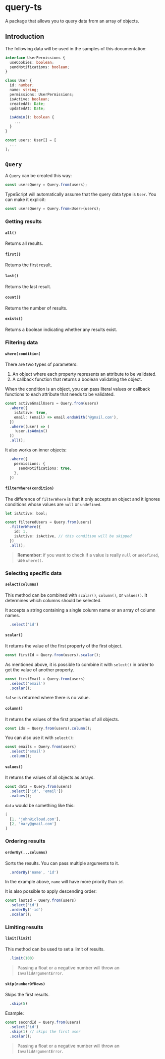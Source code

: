 # query-ts

A package that allows you to query data from an array of objects.

## Introduction

The following data will be used in the samples of this documentation:

```ts
interface UserPermissions {
  useCookies: boolean;
  sendNotifications: boolean;
}

class User {
  id: number;
  name: string;
  permissions: UserPermissions;
  isActive: boolean;
  createdAt: Date;
  updatedAt: Date;

  isAdmin(): boolean {
    ...
  }
}

const users: User[] = [
  ...
];
```

## `Query`

A `Query` can be created this way:

```ts
const usersQuery = Query.from(users);
```

TypeScript will automatically assume that the query data type is `User`. You can make it explicit:

```ts
const usersQuery = Query.from<User>(users);
```

### Getting results

#### `all()`

Returns all results.

#### `first()`

Returns the first result.

#### `last()`

Returns the last result.

#### `count()`

Returns the number of results.

#### `exists()`

Returns a boolean indicating whether any results exist.

### Filtering data

#### `where(condition)`

There are two types of parameters:

1. An object where each property represents an attribute to be validated.
2. A callback function that returns a boolean validating the object.

When the condition is an object, you can pass literal values or callback functions to each attribute that needs to be validated.

```ts
const activeGmailUsers = Query.from(users)
  .where({
    isActive: true,
    email: (email) => email.endsWith('@gmail.com'),
  })
  .where((user) => (
    !user.isAdmin()
  ))
  .all();
```

It also works on inner objects:

```ts
  .where({
    permissions: {
      sendNotifications: true,
    },
  })
```

#### `filterWhere(condition)`

The difference of `filterWhere` is that it only accepts an object and it ignores conditions whose values are `null` or `undefined`.

```ts
let isActive: bool;

const filteredUsers = Query.from(users)
  .filterWhere({
    id: 1,
    isActive: isActive, // this condition will be skipped
  })
  .all();
```

>**Remember**: if you want to check if a value is really `null` or `undefined`, use `where()`.

### Selecting specific data

#### `select(columns)`

This method can be combined with `scalar()`, `column()`, or `values()`. It determines which columns should be selected.

It accepts a string containing a single column name or an array of column names.

```ts
  .select('id')
```

#### `scalar()`

It returns the value of the first property of the first object.

```ts
const firstId = Query.from(users).scalar();
```

As mentioned above, it is possible to combine it with `select()` in order to get the value of another property.

```ts
const firstEmail = Query.from(users)
  .select('email')
  .scalar();
```

`false` is returned where there is no value.

#### `column()`

It returns the values of the first properties of all objects.

```ts
const ids = Query.from(users).column();
```

You can also use it with `select()`:

```ts
const emails = Query.from(users)
  .select('email')
  .column();
```

#### `values()`

It returns the values of all objects as arrays.

```ts
const data = Query.from(users)
  .select(['id', 'email'])
  .values();
```

`data` would be something like this:

```ts
[
  [1, 'john@icloud.com'],
  [2, 'mary@gmail.com']
]
```

### Ordering results

#### `orderBy(...columns)`

Sorts the results. You can pass multiple arguments to it.

```ts
  .orderBy('name', 'id')
```

In the example above, `name` will have more priority than `id`.

It is also possible to apply descending order:

```ts
const lastId = Query.from(users)
  .select('id')
  .orderBy('-id')
  .scalar();
```

### Limiting results

#### `limit(limit)`

This method can be used to set a limit of results.

```ts
  .limit(100)
```

>Passing a float or a negative number will throw an `InvalidArgumentError`.

#### `skip(numberOfRows)`

Skips the first results.

```ts
  .skip(5)
```

Example:

```ts
const secondId = Query.from(users)
  .select('id')
  .skip(1) // skips the first user
  .scalar();
```

>Passing a float or a negative number will throw an `InvalidArgumentError`.